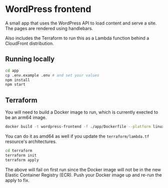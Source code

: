 # WordPress frontend
A small app that uses the WordPress API to load content and serve a site.  The pages are rendered using handlebars.

Also includes the Terraform to run this as a Lambda function behind a CloudFront distribution.

## Running locally
```sh
cd app
cp .env.example .env # and set your values
npm install
npm start
```

## Terraform
You will need to build a Docker image to run, which is currently exected to be an arm64 image.
```sh
docker build -t wordpress-frontend -f ./app/Dockerfile --platform linux/arm64 ./app 
```

You can do it as amd64 as well if you update the `terraform/lambda.tf` resource's architectures.

```sh
cd terraform
terraform init
terraform apply
```

The above will fail on first run since the Docker image will not be in the new Elastic Container Registry (ECR).  Push your Docker image up and re-run the apply to fix.
